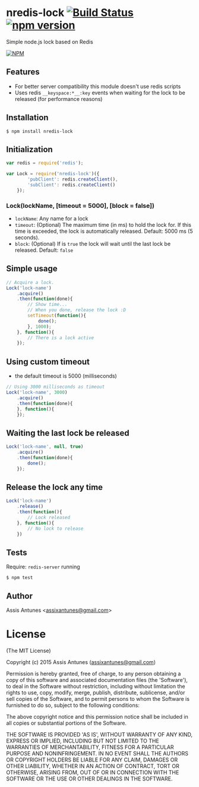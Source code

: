 # nredis-lock [![Build Status](https://travis-ci.org/assisantunes/nredis-lock.png)](https://travis-ci.org/assisantunes/nredis-lock) [![npm version](https://badge.fury.io/js/nredis-lock.svg)](http://badge.fury.io/js/nredis-lock)
  
Simple node.js lock based on Redis

[![NPM](https://nodei.co/npm/nredis-lock.png)](https://nodei.co/npm/nredis-lock/)

## Features

- For better server compatibility this module doesn't use redis scripts
- Uses redis `__keyspace:*__:key` events when waiting for the lock to be released (for performance reasons)

## Installation

	$ npm install nredis-lock

## Initialization

```javascript
var redis = require('redis');

var Lock = require('nredis-lock')({
		'pubClient': redis.createClient(),
		'subClient': redis.createClient()
	});
```

### Lock(lockName, [timeout = 5000], [block = false])

* ``lockName``: Any name for a lock
* ``timeout``: (Optional) The maximum time (in ms) to hold the lock for. If this time is exceeded, the lock is automatically released. Default: 5000 ms (5 seconds).
* ``block``: (Optional) If is `true` the lock will wait until the last lock be released. Default: `false`


## Simple usage

```javascript
// Acquire a lock.
Lock('lock-name')
	.acquire()
	.then(function(done){
		// Show time...
		// When you done, release the lock :D
		setTimeout(function(){
			done();
		}, 1000);
	}, function(){
		// There is a lock active
	});
```

## Using custom timeout

* the default timeout is 5000 (milliseconds)

```javascript
// Using 3000 milliseconds as timeout
Lock('lock-name', 3000)
	.acquire()
	.then(function(done){
	}, function(){
	});
```

## Waiting the last lock be released

```javascript
Lock('lock-name', null, true)
	.acquire()
	.then(function(done){
		done();
	});
```

## Release the lock any time

```javascript
Lock('lock-name')
	.release()
	.then(function(){
		// Lock released
	}, function(){
		// No lock to release
	})
```

## Tests

Require: `redis-server` running

	$ npm test

## Author

Assis Antunes &lt;assixantunes@gmail.com&gt;


# License
(The MIT License)

Copyright (c) 2015 Assis Antunes (assixantunes@gmail.com)

Permission is hereby granted, free of charge, to any person obtaining a copy of
this software and associated documentation files (the 'Software'), to deal in
the Software without restriction, including without limitation the rights to
use, copy, modify, merge, publish, distribute, sublicense, and/or sell copies of
the Software, and to permit persons to whom the Software is furnished to do so,
subject to the following conditions:

The above copyright notice and this permission notice shall be included in all
copies or substantial portions of the Software.

THE SOFTWARE IS PROVIDED 'AS IS', WITHOUT WARRANTY OF ANY KIND, EXPRESS OR
IMPLIED, INCLUDING BUT NOT LIMITED TO THE WARRANTIES OF MERCHANTABILITY, FITNESS
FOR A PARTICULAR PURPOSE AND NONINFRINGEMENT. IN NO EVENT SHALL THE AUTHORS OR
COPYRIGHT HOLDERS BE LIABLE FOR ANY CLAIM, DAMAGES OR OTHER LIABILITY, WHETHER
IN AN ACTION OF CONTRACT, TORT OR OTHERWISE, ARISING FROM, OUT OF OR IN
CONNECTION WITH THE SOFTWARE OR THE USE OR OTHER DEALINGS IN THE SOFTWARE.
